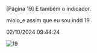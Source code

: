 [Página 19]
E também
o indicador.

miolo_e assim que eu sou.indd 19

02/10/2024 09:44:24

![19](./img/page_19-01.jpg)
